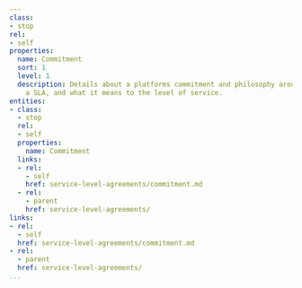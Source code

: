 ```yaml
---
class:
- stop
rel:
- self
properties:
  name: Commitment
  sort: 1
  level: 1
  description: Details about a platforms commitment and philosophy around providing
    a SLA, and what it means to the level of service.
entities:
- class:
  - stop
  rel:
  - self
  properties:
    name: Commitment
  links:
  - rel:
    - self
    href: service-level-agreements/commitment.md
  - rel:
    - parent
    href: service-level-agreements/
links:
- rel:
  - self
  href: service-level-agreements/commitment.md
- rel:
  - parent
  href: service-level-agreements/
...
```

